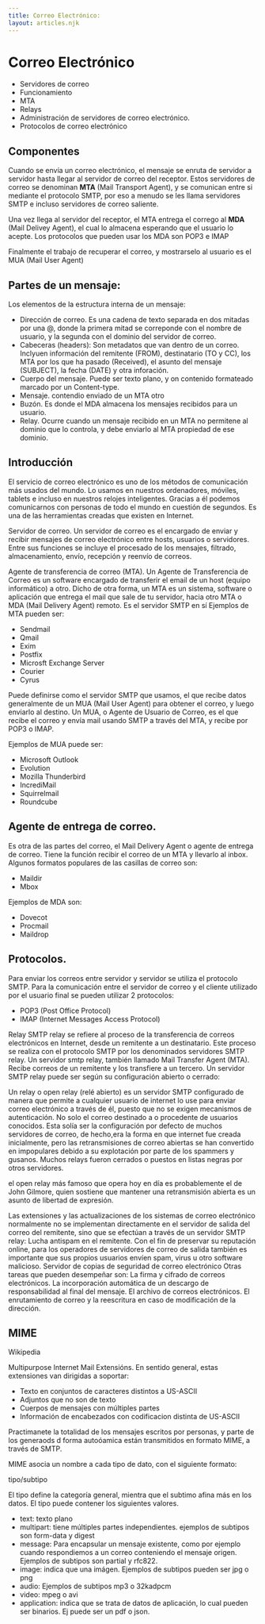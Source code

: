 ```yaml
---
title: Correo Electrónico:
layout: articles.njk
---
```

# Correo Electrónico

- Servidores de correo
- Funcionamiento
- MTA
- Relays
- Administración de servidores de correo electrónico. 
- Protocolos de correo electrónico


## Componentes <a href="" id="componentes"></a>

Cuando se envía un correo electrónico, el mensaje se enruta de servidor a servidor hasta llegar al servidor de correo del receptor. Estos servidores de correo se denominan **MTA** (Mail Transport Agent), y se comunican entre si mediante el protocolo SMTP, por eso a menudo se les llama servidores SMTP e incluso servidores de correo saliente.

Una vez llega al servidor del receptor, el MTA entrega el corrego al **MDA** (Mail Delivey Agent), el cual lo almacena esperando que el usuario lo acepte. Los protocolos que pueden usar los MDA son POP3 e IMAP

Finalmente el trabajo de recuperar el correo, y mostrarselo al usuario es el MUA (Mail User Agent)

## Partes de un mensaje: <a href="" id="partes"></a>

Los elementos de la estructura interna de un mensaje: 

- Dirección de correo.  Es una cadena de texto separada en dos mitadas por una @, donde la primera mitad se correponde con el nombre de usuario, y la segunda con el dominio del servidor de correo. 
- Cabeceras (headers): Son metadatos que van dentro de un correo. Inclyuen información del remitente (FROM), destinatario (TO y CC), los MTA por los que ha pasado (Received), el asunto del mensaje (SUBJECT), la fecha (DATE) y otra inforación.
- Cuerpo del mensaje. Puede ser texto plano, y on contenido formateado marcado por un Content-type.
- Mensaje. contendio enviado de un MTA  otro
- Buzón. Es donde el MDA almacena los mensajes recibidos para un usuario.
- Relay. Ocurre cuando un mensaje recibido en un MTA no permitene al dominio que lo controla, y debe enviarlo al MTA propiedad de ese dominio.




## Introducción
El servicio de correo electrónico es uno de los métodos de comunicación más usados del mundo. Lo usamos en nuestros ordenadores, móviles, tablets e incluso en nuestros relojes inteligentes. Gracias a él podemos comunicarnos con personas de todo el mundo en cuestión de segundos. Es una de las herramientas creadas que existen en Internet. 

Servidor de correo. 
Un servidor de correo es el encargado de enviar y recibir mensajes de correo electrónico entre hosts, usuarios o servidores. Entre sus funciones se incluye el procesado de los mensajes, filtrado, almacenamiento, envío, recepción y reenvío de correos. 

Agente de transferencia de correo (MTA). 
Un Agente de Transferencia de Correo es un software encargado de transferir el email de un host (equipo informático) a otro. Dicho de otra forma, un MTA es un sistema, software o aplicación que entrega el mail que sale de tu servidor, hacia otro MTA o MDA (Mail Delivery Agent) remoto. Es el servidor SMTP en sí
Ejemplos de MTA pueden ser: 
- Sendmail
- Qmail
- Exim
- Postfix
- Microsft Exchange Server
- Courier
- Cyrus

Puede definirse como el servidor SMTP que usamos, el que recibe datos generalmente de un MUA (Mail User Agent) para obtener el correo, y luego enviarlo al
 destino. 
Un MUA, o Agente de Usuario de Correo, es el que recibe el correo y envía mail usando SMTP  a través del MTA, y recibe por POP3 o IMAP. 

Ejemplos de MUA puede ser: 
- Microsoft Outlook
- Evolution
- Mozilla Thunderbird
- IncrediMail
- Squirrelmail
- Roundcube


## Agente de entrega de correo. 
Es otra de las partes del correo, el Mail Delivery Agent o agente de entrega de correo. Tiene la función recibir el correo de un MTA y llevarlo al inbox. 
Algunos formatos populares de las casillas de correo son: 
- Maildir
- Mbox

Ejemplos de MDA son: 
- Dovecot
- Procmail
- Maildrop

## Protocolos. 
Para enviar los correos entre servidor y servidor se utiliza el protocolo SMTP. 
Para la comunicación entre el servidor de correo y el cliente utilizado por el usuario final se pueden utilizar 2 protocolos: 
- POP3 (Post Office Protocol)
- IMAP (Internet Messages Access Protocol)


Relay
SMTP relay se refiere al proceso de la transferencia de correos electrónicos en Internet, desde un remitente a un destinatario. Este proceso se realiza con el protocolo SMTP por los denominados servidores SMTP relay.
Un servidor smtp relay, también llamado Mail Transfer Agent (MTA). Recibe correos de un remitente y los transfiere a un tercero. 
Un servidor SMTP relay puede ser según su configuración abierto o cerrado: 

Un relay o open relay (relé abierto) es un servidor SMTP configurado de manera que permite a cualquier usuario de internet lo use para enviar correo electrónico a través de él, puesto que no se exigen mecanismos de autenticación. No solo el correo destinado a o procedente de usuarios conocidos. Esta solía ser la configuración por defecto de muchos servidores de correo, de hecho,era la forma en que internet fue creada inicialmente, pero las retransmisiones de correo abiertas se han convertido en impopulares debido a su explotación por parte de los spammers y gusanos. Muchos relays fueron cerrados o puestos en listas negras por otros servidores. 

el open relay más famoso que opera hoy  en día es probablemente el de John Gilmore, quien sostiene que mantener una retransmisión abierta es un asunto de libertad de expresión. 

Las extensiones y las actualizaciones de los sistemas de correo electrónico normalmente no se implementan directamente en el servidor de salida del correo del remitente, sino que se efectúan a través de un servidor SMTP relay: 
Lucha antispam en el remitente. Con el fin de preservar su reputación online, para los operadores de servidores de correo de salida también es importante que sus propios usuarios envíen spam, virus u otro software malicioso.
Servidor de copias de seguridad de correo electrónico
Otras tareas que pueden desempeñar son: 
La firma y cifrado de correos electrónicos. 
La incorporación automática de un descargo de responsabilidad al final del mensaje. 
El archivo de correos electrónicos. 
El enrutamiento de correo y la reescritura en caso de modificación de la dirección.

## MIME

<a ref="https://es.wikipedia.org/wiki/Multipurpose_Internet_Mail_Extensions" target="_blank">Wikipedia</a>


Multipurpose Internet Mail Extensións.
En sentido general, estas extensiones van dirigidas a soportar: 
- Texto en conjuntos de caracteres distintos a US-ASCII
- Adjuntos que no son de texto
- Cuerpos de mensajes con múltiples partes
- Información de encabezados con codificacion distinta de US-ASCII

Practimanete la totalidad de los mensajes escritos por personas, y parte de los generaods d forma autoóamica están transmitidos en formato MIME, a través de SMTP.

MIME asocia un nombre a cada tipo de dato, con el siguiente formato:

tipo/subtipo

El tipo define la categoría general, mientra que el subtimo afina más en los datos. El tipo puede contener los siguientes valores. 

- text: texto plano
- multipart: tiene múltiples partes independientes. ejemplos de subtipos son form-data y digest
- message: Para encapsular un mensaje existente, como por ejemplo cuando respondiemos a un correo conteniendo el mensaje origen. Ejemplos de subtipos son partial y rfc822.
- image: indica que una imágen. Ejemplos de subtipos pueden ser jpg o png
- audio: Ejemplos de subtipos mp3 o 32kadpcm
- video: mpeg o avi
- application: indica que se trata de datos de aplicación, lo cual pueden ser binarios. Ej puede ser un pdf o json.     

